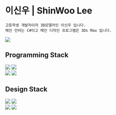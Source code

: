 <h1>이신우 | ShinWoo Lee</h2>

~~~
고등학생 개발자이자 3D모델러인 이신우 입니다.
메인 언어는 C#이고 메인 디자인 프로그램은 3Ds Max 입니다.
~~~
<p align="left">
  <a href="https://blog.naver.com/satellite_07"><img src="https://img.shields.io/badge/-Blog-03C75A?style=for-the-badge&logoColor=white"/></a>
  <br>
</p>

<h2 align="left">Programming Stack</h2>
<p align="left">
  <img src="https://img.shields.io/badge/Csharp-239120.svg?style=for-the-badge&logo=Csharp&logoColor=while">
  <img src="https://img.shields.io/badge/Unity-222324?style=for-the-badge&logo=unity&logoColor=white "/>
  <br>
  <img src="https://img.shields.io/badge/JavaScript-F7DF1E?style=for-the-badge&logo=javascript&logoColor=white "/>
  <img src="https://img.shields.io/badge/Python-3776AB?style=for-the-badge&logo=python&logoColor=white"/>
  <br>
</p>
<h2 align="left">Design Stack</h2>
<p align="left">
  <img src="https://img.shields.io/badge/3DsMax-00B2A5?style=for-the-badge&logo=autodesk&logoColor=white "/>
  <img src="https://img.shields.io/badge/Blender-EA7600?style=for-the-badge&logo=Blender&logoColor=white "/>
  <br>
  <img src="https://img.shields.io/badge/Photoshop-31A8FF?style=for-the-badge&logo=adobephotoshop&logoColor=white "/>
  <img src="https://img.shields.io/badge/Figma-F24E1E?style=for-the-badge&logo=figma&logoColor=white "/>
  <br>
</p>

</div>
